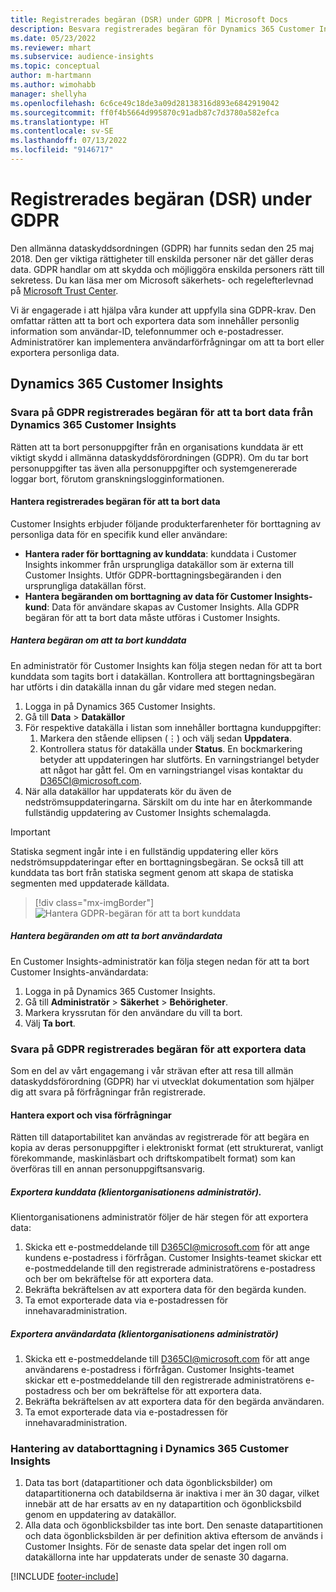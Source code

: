 ```yaml
---
title: Registrerades begäran (DSR) under GDPR | Microsoft Docs
description: Besvara registrerades begäran för Dynamics 365 Customer Insights.
ms.date: 05/23/2022
ms.reviewer: mhart
ms.subservice: audience-insights
ms.topic: conceptual
author: m-hartmann
ms.author: wimohabb
manager: shellyha
ms.openlocfilehash: 6c6ce49c18de3a09d28138316d893e6842919042
ms.sourcegitcommit: ff0f4b5664d995870c91adb87c7d3780a582efca
ms.translationtype: HT
ms.contentlocale: sv-SE
ms.lasthandoff: 07/13/2022
ms.locfileid: "9146717"
---
```

# <a name="data-subject-rights-dsr-requests-under-gdpr"></a>Registrerades begäran (DSR) under GDPR

Den allmänna dataskyddsordningen (GDPR) har funnits sedan den 25 maj 2018. Den ger viktiga rättigheter till enskilda personer när det gäller deras data. GDPR handlar om att skydda och möjliggöra enskilda personers rätt till sekretess. Du kan läsa mer om Microsoft säkerhets- och regelefterlevnad på [Microsoft Trust Center](https://www.microsoft.com/trust-center).

Vi är engagerade i att hjälpa våra kunder att uppfylla sina GDPR-krav. Den omfattar rätten att ta bort och exportera data som innehåller personlig information som användar-ID, telefonnummer och e-postadresser. Administratörer kan implementera användarförfrågningar om att ta bort eller exportera personliga data.

## <a name="dynamics-365-customer-insights"></a>Dynamics 365 Customer Insights

### <a name="responding-to-gdpr-data-subject-delete-requests-for-dynamics-365-customer-insights"></a>Svara på GDPR registrerades begäran för att ta bort data från Dynamics 365 Customer Insights

Rätten att ta bort personuppgifter från en organisations kunddata är ett viktigt skydd i allmänna dataskyddsförordningen (GDPR). Om du tar bort personuppgifter tas även alla personuppgifter och systemgenererade loggar bort, förutom granskningslogginformationen.

#### <a name="manage-data-subject-delete-requests"></a>Hantera registrerades begäran för att ta bort data

Customer Insights erbjuder följande produkterfarenheter för borttagning av personliga data för en specifik kund eller användare:

- **Hantera rader för borttagning av kunddata**: kunddata i Customer Insights inkommer från ursprungliga datakällor som är externa till Customer Insights. Utför GDPR-borttagningsbegäranden i den ursprungliga datakällan först.
- **Hantera begäranden om borttagning av data för Customer Insights-kund**: Data för användare skapas av Customer Insights. Alla GDPR begäran för att ta bort data måste utföras i Customer Insights.

##### <a name="manage-requests-to-delete-customer-data"></a>Hantera begäran om att ta bort kunddata

En administratör för Customer Insights kan följa stegen nedan för att ta bort kunddata som tagits bort i datakällan. Kontrollera att borttagningsbegäran har utförts i din datakälla innan du går vidare med stegen nedan. 

1. Logga in på Dynamics 365 Customer Insights.
1. Gå till **Data** > **Datakällor**
1. För respektive datakälla i listan som innehåller borttagna kunduppgifter:
   1. Markera den stående ellipsen (&vellip;) och välj sedan **Uppdatera**.
   1. Kontrollera status för datakälla under **Status**. En bockmarkering betyder att uppdateringen har slutförts. En varningstriangel betyder att något har gått fel. Om en varningstriangel visas kontaktar du D365CI@microsoft.com.
1. När alla datakällor har uppdaterats kör du även de nedströmsuppdateringarna. Särskilt om du inte har en återkommande fullständig uppdatering av Customer Insights schemalagda. 

> [!IMPORTANT]
> Statiska segment ingår inte i en fullständig uppdatering eller körs nedströmsuppdateringar efter en borttagningsbegäran. Se också till att kunddata tas bort från statiska segment genom att skapa de statiska segmenten med uppdaterade källdata.

> [!div class="mx-imgBorder"]
> ![Hantera GDPR-begäran för att ta bort kunddata](media/gdpr-data-sources.png "Hantera GDPR begäran för att ta bort kunddata")

##### <a name="manage-delete-requests-for-user-data"></a>Hantera begäranden om att ta bort användardata

En Customer Insights-administratör kan följa stegen nedan för att ta bort Customer Insights-användardata:

1. Logga in på Dynamics 365 Customer Insights.
2. Gå till **Administratör** > **Säkerhet** > **Behörigheter**.
3. Markera kryssrutan för den användare du vill ta bort.
4. Välj **Ta bort**.

### <a name="responding-to-gdpr-data-subject-export-requests"></a>Svara på GDPR registrerades begäran för att exportera data

Som en del av vårt engagemang i vår strävan efter att resa till allmän dataskyddsförordning (GDPR) har vi utvecklat dokumentation som hjälper dig att svara på förfrågningar från registrerade.

#### <a name="manage-export-and-view-requests"></a>Hantera export och visa förfrågningar

Rätten till dataportabilitet kan användas av registrerade för att begära en kopia av deras personuppgifter i elektroniskt format (ett strukturerat, vanligt förekommande, maskinläsbart och driftskompatibelt format) som kan överföras till en annan personuppgiftsansvarig.

##### <a name="export-customer-data-tenant-admin"></a>Exportera kunddata (klientorganisationens administratör).

Klientorganisationens administratör följer de här stegen för att exportera data:

1. Skicka ett e-postmeddelande till D365CI@microsoft.com för att ange kundens e-postadress i förfrågan. Customer Insights-teamet skickar ett e-postmeddelande till den registrerade administratörens e-postadress och ber om bekräftelse för att exportera data.
2. Bekräfta bekräftelsen av att exportera data för den begärda kunden.
3. Ta emot exporterade data via e-postadressen för innehavaradministration.

##### <a name="export-user-data-tenant-admin"></a>Exportera användardata (klientorganisationens administratör)

1. Skicka ett e-postmeddelande till D365CI@microsoft.com för att ange användarens e-postadress i förfrågan. Customer Insights-teamet skickar ett e-postmeddelande till den registrerade administratörens e-postadress och ber om bekräftelse för att exportera data.
2. Bekräfta bekräftelsen av att exportera data för den begärda användaren.
3. Ta emot exporterade data via e-postadressen för innehavaradministration.

### <a name="data-deletion-handling-in-dynamics-365-customer-insights"></a>Hantering av databorttagning i Dynamics 365 Customer Insights

1. Data tas bort (datapartitioner och data ögonblicksbilder) om datapartitionerna och databildserna är inaktiva i mer än 30 dagar, vilket innebär att de har ersatts av en ny datapartition och ögonblicksbild genom en uppdatering av datakällor.
2. Alla data och ögonblicksbilder tas inte bort. Den senaste datapartitionen och data ögonblicksbilden är per definition aktiva eftersom de används i Customer Insights. För de senaste data spelar det ingen roll om datakällorna inte har uppdaterats under de senaste 30 dagarna.

[!INCLUDE [footer-include](includes/footer-banner.md)]
